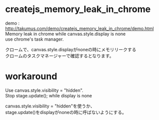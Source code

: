 # createjs_memory_leak_in_chrome
demo : <http://takumus.com/demo/createjs_memory_leak_in_chrome/demo.html>  
Memory leak in chrome while canvas.style.display is none  
use chrome's task manager.  
  
クロームで、canvas.style.displayがnoneの時にメモリリークする  
クロームのタスクマネージャーで確認するとなります。

# workaround
Use canvas.style.visibility = "hidden".  
Stop stage.update(); while display is none  
  
canvas.style.visibility = "hidden"を使うか、  
stage.update()をdisplayがnoneの時に呼ばないようにする。
